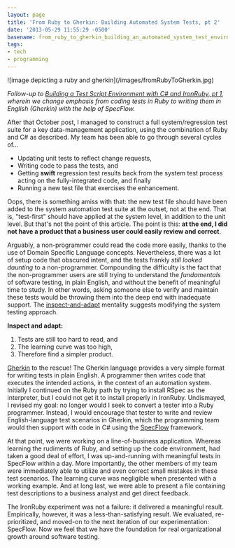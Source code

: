 ```yaml
---
layout: page
title: 'From Ruby to Gherkin: Building Automated System Tests, pt 2'
date: '2013-05-29 11:55:29 -0500'
basename: from_ruby_to_gherkin_building_an_automated_system_test_environment_pt_2
tags:
- tech
- programming
---
```



<div class="float-right shadow p-3 rounded">
![image depicting a ruby and gherkin](/images/fromRubyToGherkin.jpg)
</div>

_Follow-up to [Building a Test Script Environment with C# and IronRuby, pt
1](/archive/2012/10/11/building_a_test_script_environment_with_c_and_ironruby_pt_1/),
wherein we change emphasis from coding tests in Ruby to writing them in English
(Gherkin) with the help of SpecFlow._

After that October post, I managed to construct a full system/regression test
suite for a key data-management application, using the combination of Ruby and
C# as described. My team has been able to go through several cycles of&hellip;

<!--more-->

* Updating unit tests to reflect change requests,
* Writing code to pass the tests, and
* Getting **swift** regression test results back from the system test process
  acting on the fully-integrated code, and finally
* Running a new test file that exercises the enhancement.

Oops, there is something amiss with that: the new test file should have been
added to the system automation test suite at the outset, not at the end. That
is, "test-first" should have applied at the system level, in addition to the
unit level. But that's not the point of this article. The point is this: **at
the end, I did not have a product that a business user could easily review and
correct**.

Arguably, a non-programmer could read the code more easily, thanks to the use of
Domain Specific Language concepts. Nevertheless, there was a lot of setup code
that obscured intent, and the tests frankly _still looked daunting_ to a
non-programmer. Compounding the difficulty is the fact that the non-programmer
users are still trying to understand the _fundamentals_ of software testing, in
plain English, and without the benefit of meaningful time to study. In other
words, asking someone else to verify and maintain these tests would be throwing
them into the deep end with inadequate support. The <a
href="http://marcbless.blogspot.com/2011/05/agile-principle-12-inspect-and-adapt.html">inspect-and-adapt</a>
mentality suggests modifying the system testing approach.

<div class="float-right shadow p-3 rounded bg-dark text-light">

**Inspect and adapt:**

1. Tests are still too hard to read, and
1. The learning curve was too high,
1. Therefore find a simpler product.

</div>

<a href="https://github.com/cucumber/cucumber/wiki/Gherkin">Gherkin</a> to the
rescue! The Gherkin language provides a very simple format for writing tests in
plain English. A programmer then writes code that executes the intended actions,
in the context of an automation system. Initially I continued on the Ruby path
by trying to install RSpec as the interpreter, but I could not get it to install
properly in IronRuby. Undismayed, I revised my goal: no longer would I seek to
convert a tester into a Ruby programmer. Instead, I would encourage that tester
to write and review English-language test scenarios in Gherkin, which the
programming team would then support with code in C# using the <a
href="http://www.specflow.org/specflownew/">SpecFlow</a> framework.

At that point, we were working on a line-of-business application. Whereas
learning the rudiments of Ruby, and setting up the code environment, had taken a
good deal of effort, I was up-and-running with meaningful tests in SpecFlow
within a day. More importantly, the other members of my team were immediately
able to utilize and even correct small mistakes in these test scenarios. The
learning curve was negligible when presented with a working example. And at long
last, we were able to present a file containing test descriptions to a business
analyst and get direct feedback.

The IronRuby experiment was not a failure: it delivered a meaningful result.
Empirically, however, it was a less-than-satisfying result. We evaluated,
re-prioritized, and moved-on to the next iteration of our experimentation:
SpecFlow. Now we feel that we have the foundation for real organizational growth
around software testing.